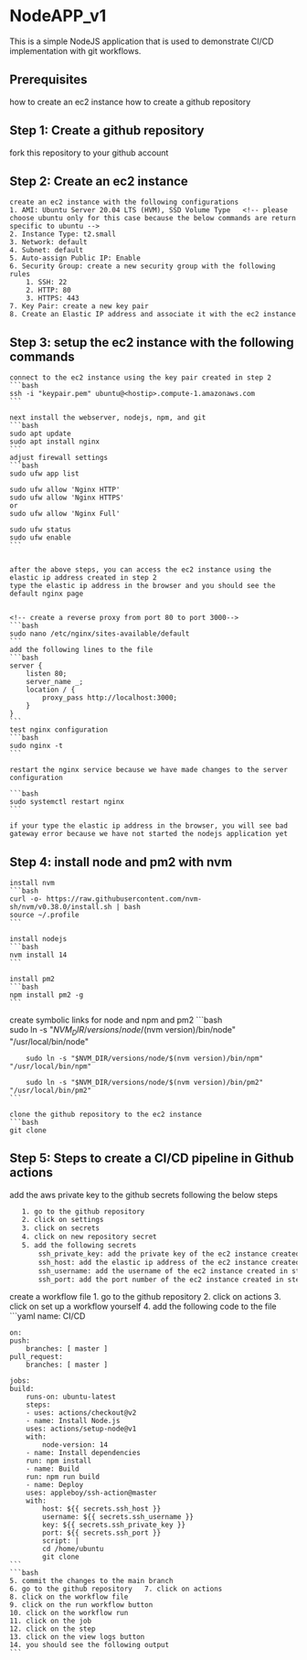 <!-- CI/CD implementation with git workflows  to ec2 instance-->

# NodeAPP_v1

This is a simple NodeJS application that is used to demonstrate CI/CD implementation with git workflows.

## Prerequisites
how to create an ec2 instance
how to create a github repository

## Step 1: Create a github repository
fork this repository to your github account

## Step 2: Create an ec2 instance
    create an ec2 instance with the following configurations
    1. AMI: Ubuntu Server 20.04 LTS (HVM), SSD Volume Type   <!-- please choose ubuntu only for this case because the below commands are return specific to ubuntu -->
    2. Instance Type: t2.small
    3. Network: default
    4. Subnet: default
    5. Auto-assign Public IP: Enable
    6. Security Group: create a new security group with the following rules
        1. SSH: 22
        2. HTTP: 80
        3. HTTPS: 443
    7. Key Pair: create a new key pair
    8. Create an Elastic IP address and associate it with the ec2 instance


## Step 3: setup the ec2 instance with the following commands
    connect to the ec2 instance using the key pair created in step 2
    ```bash
    ssh -i "keypair.pem" ubuntu@<hostip>.compute-1.amazonaws.com
    ```

    next install the webserver, nodejs, npm, and git
    ```bash
    sudo apt update
    sudo apt install nginx
    ```
    adjust firewall settings
    ```bash
    sudo ufw app list

    sudo ufw allow 'Nginx HTTP'
    sudo ufw allow 'Nginx HTTPS'
    or 
    sudo ufw allow 'Nginx Full'

    sudo ufw status
    sudo ufw enable
    ```


    after the above steps, you can access the ec2 instance using the elastic ip address created in step 2
    type the elastic ip address in the browser and you should see the default nginx page


    <!-- create a reverse proxy from port 80 to port 3000-->
    ```bash
    sudo nano /etc/nginx/sites-available/default
    ```
    add the following lines to the file
    ```bash
    server {
        listen 80;
        server_name _;
        location / {
            proxy_pass http://localhost:3000;
        }
    }
    ```
    test nginx configuration
    ```bash
    sudo nginx -t
    ```

    restart the nginx service because we have made changes to the server configuration

    ```bash
    sudo systemctl restart nginx
    ```

    if your type the elastic ip address in the browser, you will see bad gateway error because we have not started the nodejs application yet


## Step 4: install node and pm2 with nvm
    install nvm
    ```bash
    curl -o- https://raw.githubusercontent.com/nvm-sh/nvm/v0.38.0/install.sh | bash
    source ~/.profile
    ```

    install nodejs
    ```bash
    nvm install 14
    ```

    install pm2
    ```bash
    npm install pm2 -g
    ```

   create symbolic links for node and npm and pm2
    ```bash       
        sudo ln -s "$NVM_DIR/versions/node/$(nvm version)/bin/node" "/usr/local/bin/node"

        sudo ln -s "$NVM_DIR/versions/node/$(nvm version)/bin/npm" "/usr/local/bin/npm"

        sudo ln -s "$NVM_DIR/versions/node/$(nvm version)/bin/pm2" "/usr/local/bin/pm2"
    ```

    clone the github repository to the ec2 instance
    ```bash
    git clone

## Step 5: Steps to create a CI/CD pipeline in Github actions
add the aws private key to the github secrets following the below steps
 ```bash
    1. go to the github repository 
    2. click on settings
    3. click on secrets
    4. click on new repository secret
    5. add the following secrets
        ssh_private_key: add the private key of the ec2 instance created in step 2
        ssh_host: add the elastic ip address of the ec2 instance created in step 2
        ssh_username: add the username of the ec2 instance created in step 2
        ssh_port: add the port number of the ec2 instance created in step 2

```
create a workflow file
    1. go to the github repository
    2. click on actions
    3. click on set up a workflow yourself
    4. add the following code to the file
    ```yaml
    name: CI/CD

    on:
    push:
        branches: [ master ]
    pull_request:
        branches: [ master ]

    jobs:
    build:
        runs-on: ubuntu-latest
        steps:
        - uses: actions/checkout@v2
        - name: Install Node.js
        uses: actions/setup-node@v1
        with:
            node-version: 14
        - name: Install dependencies
        run: npm install
        - name: Build
        run: npm run build
        - name: Deploy
        uses: appleboy/ssh-action@master
        with:
            host: ${{ secrets.ssh_host }}
            username: ${{ secrets.ssh_username }}
            key: ${{ secrets.ssh_private_key }}
            port: ${{ secrets.ssh_port }}
            script: |
            cd /home/ubuntu
            git clone
    ```
    ```bash
    5. commit the changes to the main branch
    6. go to the github repository   7. click on actions
    8. click on the workflow file
    9. click on the run workflow button
    10. click on the workflow run
    11. click on the job
    12. click on the step
    13. click on the view logs button
    14. you should see the following output
    ```    




